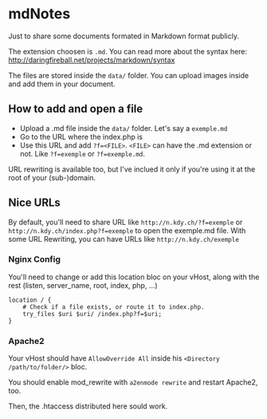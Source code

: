 # mdNotes
Just to share some documents formated in Markdown format publicly.

The extension choosen is `.md`. You can read more about the syntax here:
http://daringfireball.net/projects/markdown/syntax

The files are stored inside the `data/` folder.
You can upload images inside and add them in your document.

## How to add and open a file
- Upload a .md file inside the `data/` folder. Let's say a `exemple.md`
- Go to the URL where the index.php is
- Use this URL and add `?f=<FILE>`. `<FILE>` can have the .md extension or not. Like `?f=exemple` or `?f=exemple.md`.

URL rewriting is available too, but I've inclued it only if you're using
it at the root of your (sub-)domain.

## Nice URLs
By default, you'll need to share URL like `http://n.kdy.ch/?f=exemple` or `http://n.kdy.ch/index.php?f=exemple` to open the exemple.md file.
With some URL Rewriting, you can have URLs like `http://n.kdy.ch/exemple`

### Nginx Config
You'll need to change or add this location bloc on your vHost,
along with the rest (listen, server_name, root, index, php, ...)

```nginx
location / {
    # Check if a file exists, or route it to index.php.
    try_files $uri $uri/ /index.php?f=$uri;
}
```

### Apache2
Your vHost should have `AllowOverride All` inside his
`<Directory /path/to/folder/>` bloc.

You should enable mod_rewrite with `a2enmode rewrite` and restart Apache2, too.

Then, the .htaccess distributed here sould work.
